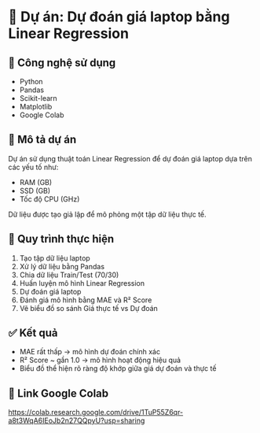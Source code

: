 # 🧠 Dự án: Dự đoán giá laptop bằng Linear Regression

## 🔧 Công nghệ sử dụng
- Python
- Pandas
- Scikit-learn
- Matplotlib
- Google Colab

## 📄 Mô tả dự án
Dự án sử dụng thuật toán Linear Regression để dự đoán giá laptop dựa trên các yếu tố như:
- RAM (GB)
- SSD (GB)
- Tốc độ CPU (GHz)

Dữ liệu được tạo giả lập để mô phỏng một tập dữ liệu thực tế.

## 🔁 Quy trình thực hiện
1. Tạo tập dữ liệu laptop
2. Xử lý dữ liệu bằng Pandas
3. Chia dữ liệu Train/Test (70/30)
4. Huấn luyện mô hình Linear Regression
5. Dự đoán giá laptop
6. Đánh giá mô hình bằng MAE và R² Score
7. Vẽ biểu đồ so sánh Giá thực tế vs Dự đoán

## ✅ Kết quả
- MAE rất thấp → mô hình dự đoán chính xác
- R² Score ~ gần 1.0 → mô hình hoạt động hiệu quả
- Biểu đồ thể hiện rõ ràng độ khớp giữa giá dự đoán và thực tế

## 🔗 Link Google Colab
https://colab.research.google.com/drive/1TuP55Z6qr-a8t3WqA6IEoJb2n27QQpyU?usp=sharing
